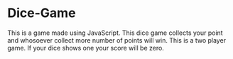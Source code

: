 # Dice-Game
This is a game made using JavaScript. This dice game collects your point and whosoever collect more number of points will win.
This is a two player game. If your dice shows one your score will be zero.
